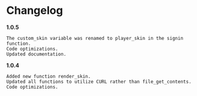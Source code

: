 # Changelog

**1.0.5**

```
The custom_skin variable was renamed to player_skin in the signin function.
Code optimizations.
Updated documentation.
```

**1.0.4**

```
Added new function render_skin.
Updated all functions to utilize CURL rather than file_get_contents.
Code optimizations.
```
